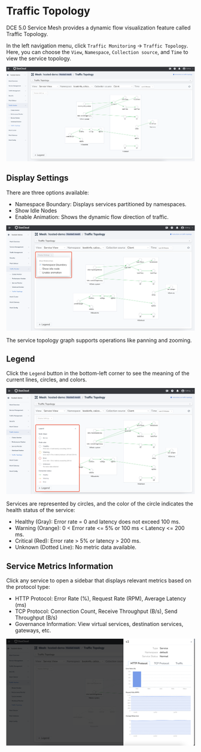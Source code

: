 # Traffic Topology

DCE 5.0 Service Mesh provides a dynamic flow visualization feature called Traffic Topology.

In the left navigation menu, click `Traffic Monitoring` -> `Traffic Topology`.
Here, you can choose the `View`, `Namespace`, `Collection source`, and `Time` to view the service topology.

![Traffic Topology](../images/topo01.png)

## Display Settings

There are three options available:

- Namespace Boundary: Displays services partitioned by namespaces.
- Show Idle Nodes
- Enable Animation: Shows the dynamic flow direction of traffic.

![Display Settings](../images/topo02.png)

The service topology graph supports operations like panning and zooming.

## Legend

Click the `Legend` button in the bottom-left corner to see the meaning of the current lines, circles, and colors.

![Legend](../images/topo03.png)

Services are represented by circles, and the color of the circle indicates the health status of the service:

- Healthy (Gray): Error rate = 0 and latency does not exceed 100 ms.
- Warning (Orange): 0 < Error rate <= 5% or 100 ms < Latency <= 200 ms.
- Critical (Red): Error rate > 5% or latency > 200 ms.
- Unknown (Dotted Line): No metric data available.

## Service Metrics Information

Click any service to open a sidebar that displays relevant metrics based on the protocol type:

- HTTP Protocol: Error Rate (%), Request Rate (RPM), Average Latency (ms)
- TCP Protocol: Connection Count, Receive Throughput (B/s), Send Throughput (B/s)
- Governance Information: View virtual services, destination services, gateways, etc.

![Sidebar](../images/topo04.png)
